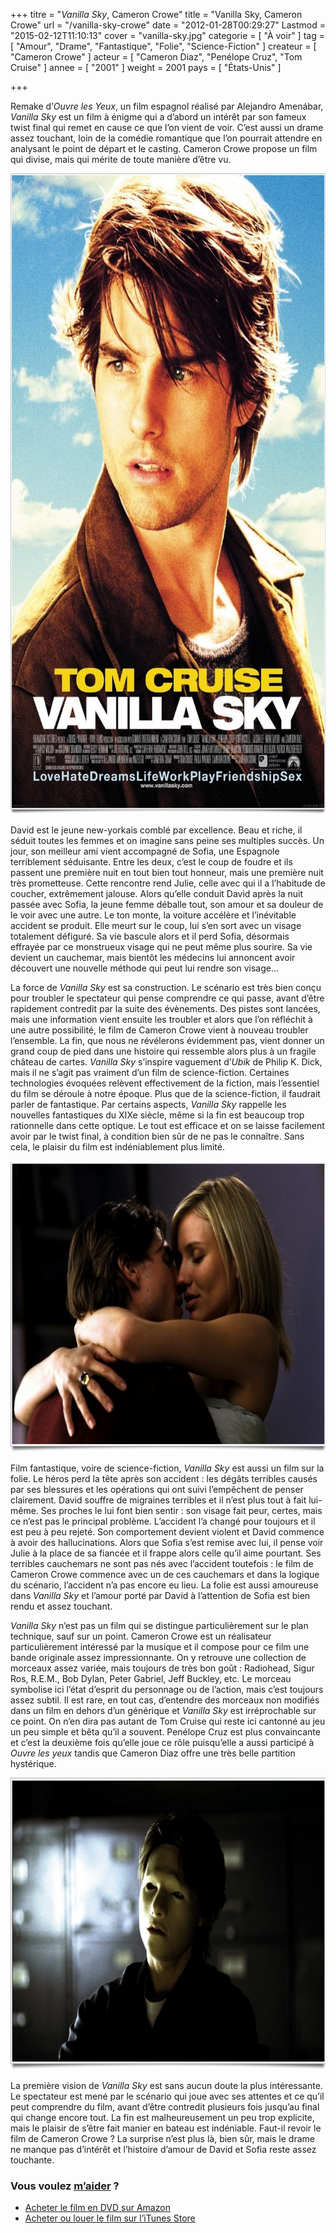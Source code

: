+++
titre = "<em>Vanilla Sky</em>, Cameron Crowe"
title = "Vanilla Sky, Cameron Crowe"
url = "/vanilla-sky-crowe"
date = "2012-01-28T00:29:27"
Lastmod = "2015-02-12T11:10:13"
cover = "vanilla-sky.jpg"
categorie = [ "À voir" ]
tag = [ "Amour", "Drame", "Fantastique", "Folie", "Science-Fiction" ]
createur = [ "Cameron Crowe" ]
acteur = [ "Cameron Diaz", "Penélope Cruz", "Tom Cruise" ]
annee = [ "2001" ]
weight = 2001
pays = [ "États-Unis" ]

+++

<p>Remake d&rsquo;<em>Ouvre les Yeux</em>, un film espagnol réalisé par Alejandro Amenábar, <em>Vanilla Sky</em> est un film à énigme qui a d&rsquo;abord un intérêt par son fameux twist final qui remet en cause ce que l&rsquo;on vient de voir. C&rsquo;est aussi un drame assez touchant, loin de la comédie romantique que l&rsquo;on pourrait attendre en analysant le point de départ et le casting. Cameron Crowe propose un film qui divise, mais qui mérite de toute manière d&rsquo;être vu.</p>
<a href="http://www.allocine.fr/film/fichefilm_gen_cfilm=29260.html"><img class="aligncenter" style="border-style: initial; border-color: initial; border-width: 0px;" src="vanilla-sky-crowe.jpg" alt="Vanilla sky crowe" width="690" height="1025" border="0" /></a>
<p>David est le jeune new-yorkais comblé par excellence. Beau et riche, il séduit toutes les femmes et on imagine sans peine ses multiples succès. Un jour, son meilleur ami vient accompagné de Sofia, une Espagnole terriblement séduisante. Entre les deux, c&rsquo;est le coup de foudre et ils passent une première nuit en tout bien tout honneur, mais une première nuit très prometteuse. Cette rencontre rend Julie, celle avec qui il a l&rsquo;habitude de coucher, extrêmement jalouse. Alors qu&rsquo;elle conduit David après la nuit passée avec Sofia, la jeune femme déballe tout, son amour et sa douleur de le voir avec une autre. Le ton monte, la voiture accélère et l&rsquo;inévitable accident se produit. Elle meurt sur le coup, lui s&rsquo;en sort avec un visage totalement défiguré. Sa vie bascule alors et il perd Sofia, désormais effrayée par ce monstrueux visage qui ne peut même plus sourire. Sa vie devient un cauchemar, mais bientôt les médecins lui annoncent avoir découvert une nouvelle méthode qui peut lui rendre son visage…</p>
<p>La force de <em>Vanilla Sky</em> est sa construction. Le scénario est très bien conçu pour troubler le spectateur qui pense comprendre ce qui passe, avant d&rsquo;être rapidement contredit par la suite des évènements. Des pistes sont lancées, mais une information vient ensuite les troubler et alors que l&rsquo;on réfléchit à une autre possibilité, le film de Cameron Crowe vient à nouveau troubler l&rsquo;ensemble. La fin, que nous ne révélerons évidemment pas, vient donner un grand coup de pied dans une histoire qui ressemble alors plus à un fragile château de cartes. <em>Vanilla Sky</em> s&rsquo;inspire vaguement d&rsquo;<em>Ubik</em> de Philip K. Dick, mais il ne s&rsquo;agit pas vraiment d&rsquo;un film de science-fiction. Certaines technologies évoquées relèvent effectivement de la fiction, mais l&rsquo;essentiel du film se déroule à notre époque. Plus que de la science-fiction, il faudrait parler de fantastique. Par certains aspects, <em>Vanilla Sky</em> rappelle les nouvelles fantastiques du XIXe siècle, même si la fin est beaucoup trop rationnelle dans cette optique. Le tout est efficace et on se laisse facilement avoir par le twist final, à condition bien sûr de ne pas le connaître. Sans cela, le plaisir du film est indéniablement plus limité.</p>
<img class="aligncenter" style="border-style: initial; border-color: initial; border-width: 0px;" src="cameron-diaz-vanilla-sky.jpg" alt="Cameron diaz vanilla sky" width="690" height="466" border="0" />
<p>Film fantastique, voire de science-fiction, <em>Vanilla Sky</em> est aussi un film sur la folie. Le héros perd la tête après son accident : les dégâts terribles causés par ses blessures et les opérations qui ont suivi l&rsquo;empêchent de penser clairement. David souffre de migraines terribles et il n&rsquo;est plus tout à fait lui-même. Ses proches le lui font bien sentir : son visage fait peur, certes, mais ce n&rsquo;est pas le principal problème. L&rsquo;accident l&rsquo;a changé pour toujours et il est peu à peu rejeté. Son comportement devient violent et David commence à avoir des hallucinations. Alors que Sofia s&rsquo;est remise avec lui, il pense voir Julie à la place de sa fiancée et il frappe alors celle qu&rsquo;il aime pourtant. Ses terribles cauchemars ne sont pas nés avec l&rsquo;accident toutefois : le film de Cameron Crowe commence avec un de ces cauchemars et dans la logique du scénario, l&rsquo;accident n&rsquo;a pas encore eu lieu. La folie est aussi amoureuse dans <em>Vanilla Sky</em> et l&rsquo;amour porté par David à l&rsquo;attention de Sofia est bien rendu et assez touchant.</p>
<p><em>Vanilla Sky</em> n&rsquo;est pas un film qui se distingue particulièrement sur le plan technique, sauf sur un point. Cameron Crowe est un réalisateur particulièrement intéressé par la musique et il compose pour ce film une bande originale assez impressionnante. On y retrouve une collection de morceaux assez variée, mais toujours de très bon goût : Radiohead, Sigur Ros, R.E.M., Bob Dylan, Peter Gabriel, Jeff Buckley, etc. Le morceau symbolise ici l&rsquo;état d&rsquo;esprit du personnage ou de l&rsquo;action, mais c&rsquo;est toujours assez subtil. Il est rare, en tout cas, d&rsquo;entendre des morceaux non modifiés dans un film en dehors d&rsquo;un générique et <em>Vanilla Sky</em> est irréprochable sur ce point. On n&rsquo;en dira pas autant de Tom Cruise qui reste ici cantonné au jeu un peu simple et bêta qu&rsquo;il a souvent. Penélope Cruz est plus convaincante et c&rsquo;est la deuxième fois qu&rsquo;elle joue ce rôle puisqu&rsquo;elle a aussi participé à <em>Ouvre les yeux</em> tandis que Cameron Diaz offre une très belle partition hystérique.</p>
<img class="aligncenter" style="border-style: initial; border-color: initial; border-width: 0px;" src="tom-cruise-vanilla-sky.jpg" alt="Tom cruise vanilla sky" width="690" height="467" border="0" />
<p>La première vision de <em>Vanilla Sky</em> est sans aucun doute la plus intéressante. Le spectateur est mené par le scénario qui joue avec ses attentes et ce qu&rsquo;il peut comprendre du film, avant d&rsquo;être contredit plusieurs fois jusqu&rsquo;au final qui change encore tout. La fin est malheureusement un peu trop explicite, mais le plaisir de s&rsquo;être fait manier en bateau est indéniable. Faut-il revoir le film de Cameron Crowe ? La surprise n&rsquo;est plus là, bien sûr, mais le drame ne manque pas d&rsquo;intérêt et l&rsquo;histoire d&rsquo;amour de David et Sofia reste assez touchante.</p>
<div class="amazon">
<h3>Vous voulez <a href="http://voiretmanger.fr/soutien/">m&rsquo;aider</a> ?</h3>
<ul>
<li><a href="http://www.amazon.fr/gp/product/B00005U8P6/ref=as_li_ss_tl?ie=UTF8&amp;tag=leblogdenic07-21&amp;linkCode=as2&amp;camp=1642&amp;creative=19458&amp;creativeASIN=B00005U8P6">Acheter le film en DVD sur Amazon</a></li>
<li><a href="https://itunes.apple.com/fr/movie/vanilla-sky/id419326704">Acheter ou louer le film sur l&rsquo;iTunes Store</a></li>
</ul>
</div>

